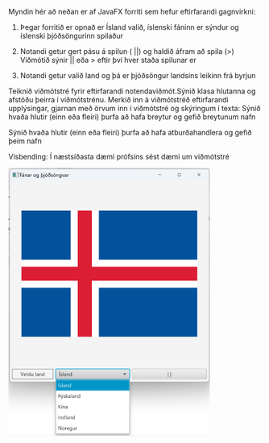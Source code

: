 Myndin hér að neðan er af JavaFX forriti sem hefur eftirfarandi gagnvirkni:

1) Þegar forritið er opnað er Ísland valið, íslenski fáninn er sýndur og íslenski þjóðsöngurinn spilaður

2) Notandi getur gert pásu á spilun ( ||) og haldið áfram að spila (>) Viðmótið sýnir || eða > eftir því hver staða spilunar er

3) Notandi getur valið land og þá er þjóðsöngur landsins leikinn frá byrjun


Teiknið viðmótstré fyrir eftirfarandi notendaviðmót.Sýnið klasa hlutanna og afstöðu þeirra í viðmótstrénu.
Merkið inn á viðmótstréð eftirfarandi upplýsingar, gjarnan með örvum inn í viðmótstré og skýringum í texta:
Sýnið hvaða hlutir (einn eða fleiri) þurfa að hafa breytur og gefið breytunum nafn

Sýnið hvaða hlutir (einn eða fleiri) þurfa að hafa atburðahandlera og gefið þeim nafn


Vísbending: Í næstsíðasta dæmi prófsins sést dæmi um viðmótstré


<img src="Myndir/SkjaskotFanar.png" alt="Fanar" width="400"/>
